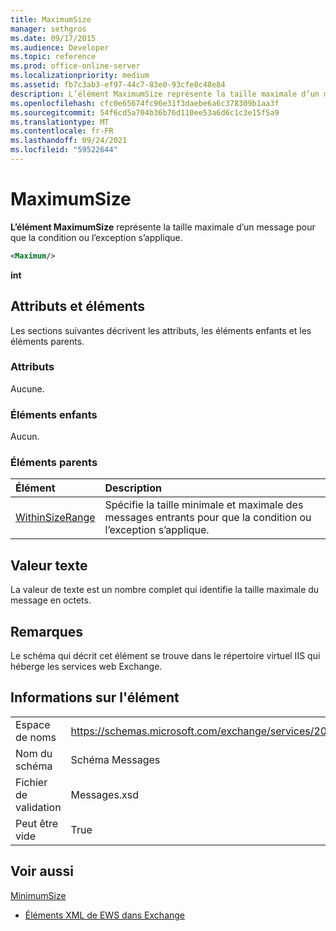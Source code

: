 ```yaml
---
title: MaximumSize
manager: sethgros
ms.date: 09/17/2015
ms.audience: Developer
ms.topic: reference
ms.prod: office-online-server
ms.localizationpriority: medium
ms.assetid: fb7c3ab3-ef97-44c7-83e0-93cfe8c48e84
description: L’élément MaximumSize représente la taille maximale d’un message pour que la condition ou l’exception s’applique.
ms.openlocfilehash: cfc0e65674fc96e31f3daebe6a6c378309b1aa3f
ms.sourcegitcommit: 54f6cd5a704b36b76d110ee53a6d6c1c3e15f5a9
ms.translationtype: MT
ms.contentlocale: fr-FR
ms.lasthandoff: 09/24/2021
ms.locfileid: "59522644"
---
```

# <a name="maximumsize"></a>MaximumSize

**L’élément MaximumSize** représente la taille maximale d’un message pour que la condition ou l’exception s’applique. 
  
```XML
<Maximum/>
```

 **int**
## <a name="attributes-and-elements"></a>Attributs et éléments

Les sections suivantes décrivent les attributs, les éléments enfants et les éléments parents.
  
### <a name="attributes"></a>Attributs

Aucune.
  
### <a name="child-elements"></a>Éléments enfants

Aucun.
  
### <a name="parent-elements"></a>Éléments parents

|**Élément**|**Description**|
|:-----|:-----|
|[WithinSizeRange](withinsizerange.md) <br/> |Spécifie la taille minimale et maximale des messages entrants pour que la condition ou l’exception s’applique.  <br/> |
   
## <a name="text-value"></a>Valeur texte

La valeur de texte est un nombre complet qui identifie la taille maximale du message en octets.
  
## <a name="remarks"></a>Remarques

Le schéma qui décrit cet élément se trouve dans le répertoire virtuel IIS qui héberge les services web Exchange.
  
## <a name="element-information"></a>Informations sur l'élément

|||
|:-----|:-----|
|Espace de noms  <br/> |https://schemas.microsoft.com/exchange/services/2006/messages  <br/> |
|Nom du schéma  <br/> |Schéma Messages  <br/> |
|Fichier de validation  <br/> |Messages.xsd  <br/> |
|Peut être vide  <br/> |True  <br/> |
   
## <a name="see-also"></a>Voir aussi



[MinimumSize](minimumsize.md)


- [Éléments XML de EWS dans Exchange](ews-xml-elements-in-exchange.md)

